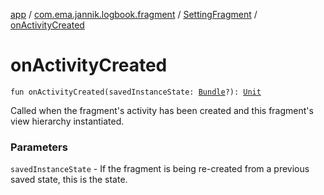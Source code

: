 [app](../../index.md) / [com.ema.jannik.logbook.fragment](../index.md) / [SettingFragment](index.md) / [onActivityCreated](./on-activity-created.md)

# onActivityCreated

`fun onActivityCreated(savedInstanceState: `[`Bundle`](https://developer.android.com/reference/android/os/Bundle.html)`?): `[`Unit`](https://kotlinlang.org/api/latest/jvm/stdlib/kotlin/-unit/index.html)

Called when the fragment's activity has been created and this
fragment's view hierarchy instantiated.

### Parameters

`savedInstanceState` - If the fragment is being re-created from
a previous saved state, this is the state.